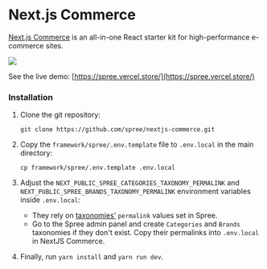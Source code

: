 # Next.js Commerce

[Next.js Commerce](https://nextjs.org/commerce) is an all-in-one React starter kit for high-performance e-commerce sites.

![](../.gitbook/assets/screenshot-2021-09-14-at-22.45.58.png)

See the live demo: [https://spree.vercel.store/](https://spree.vercel.store/)

### Installation

1.  Clone the git repository:

    ```
    git clone https://github.com/spree/nextjs-commerce.git
    ```
2.  Copy the `framework/spree/.env.template` file to `.env.local` in the main directory:

    ```
    cp framework/spree/.env.template .env.local
    ```
3. Adjust the `NEXT_PUBLIC_SPREE_CATEGORIES_TAXONOMY_PERMALINK` and `NEXT_PUBLIC_SPREE_BRANDS_TAXONOMY_PERMALINK` environment variables inside `.env.local`:
   * They rely on [taxonomies'](https://dev-docs.spreecommerce.org/internals/products#taxons-and-taxonomies) `permalink` values set in Spree.
   * Go to the Spree admin panel and create `Categories` and `Brands` taxonomies if they don't exist. Copy their permalinks into `.env.local` in NextJS Commerce.
4. Finally, run `yarn install` and `yarn run dev`.
